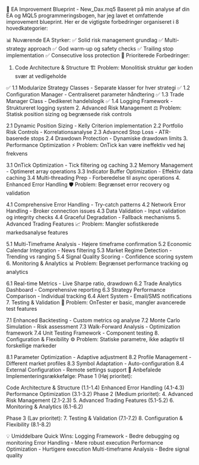 🚀 EA Improvement Blueprint - New_Dax.mq5
Baseret på min analyse af din EA og MQL5 programmeringsbogen, har jeg lavet et omfattende improvement blueprint. Her er de vigtigste forbedringer organiseret i 8 hovedkategorier:

📊 Nuværende EA Styrker:
✅ Solid risk management grundlag
✅ Multi-strategy approach
✅ God warm-up og safety checks
✅ Trailing stop implementation
✅ Consecutive loss protection
🎯 Prioriterede Forbedringer:
1. Code Architecture & Structure 🏗️
Problem: Monolitisk struktur gør koden svær at vedligeholde

✅ 1.1 Modularize Strategy Classes - Separate klasser for hver strategi
✅ 1.2 Configuration Manager - Centraliseret parameter håndtering
✅ 1.3 Trade Manager Class - Dedikeret handelslogik
✅ 1.4 Logging Framework - Struktureret logging system
2. Advanced Risk Management ⚖️
Problem: Statisk position sizing og begrænsede risk controls

2.1 Dynamic Position Sizing - Kelly Criterion implementation
2.2 Portfolio Risk Controls - Korrelationsanalyse
2.3 Advanced Stop Loss - ATR-baserede stops
2.4 Drawdown Protection - Dynamiske drawdown limits
3. Performance Optimization ⚡
Problem: OnTick kan være ineffektiv ved høj frekvens

3.1 OnTick Optimization - Tick filtering og caching
3.2 Memory Management - Optimeret array operations
3.3 Indicator Buffer Optimization - Effektiv data caching
3.4 Multi-threading Prep - Forberedelse til async operations
4. Enhanced Error Handling 🛡️
Problem: Begrænset error recovery og validation

4.1 Comprehensive Error Handling - Try-catch patterns
4.2 Network Error Handling - Broker connection issues
4.3 Data Validation - Input validation og integrity checks
4.4 Graceful Degradation - Fallback mechanisms
5. Advanced Trading Features 📈
Problem: Mangler sofistikerede markedsanalyse features

5.1 Multi-Timeframe Analysis - Højere timeframe confirmation
5.2 Economic Calendar Integration - News filtering
5.3 Market Regime Detection - Trending vs ranging
5.4 Signal Quality Scoring - Confidence scoring system
6. Monitoring & Analytics 📊
Problem: Begrænset performance tracking og analytics

6.1 Real-time Metrics - Live Sharpe ratio, drawdown
6.2 Trade Analytics Dashboard - Comprehensive reporting
6.3 Strategy Performance Comparison - Individual tracking
6.4 Alert System - Email/SMS notifications
7. Testing & Validation 🧪
Problem: OnTester er basic, mangler avancerede test features

7.1 Enhanced Backtesting - Custom metrics og analyse
7.2 Monte Carlo Simulation - Risk assessment
7.3 Walk-Forward Analysis - Optimization framework
7.4 Unit Testing Framework - Component testing
8. Configuration & Flexibility ⚙️
Problem: Statiske parametre, ikke adaptiv til forskellige markeder

8.1 Parameter Optimization - Adaptive adjustment
8.2 Profile Management - Different market profiles
8.3 Symbol Adaptation - Auto-configuration
8.4 External Configuration - Remote settings support
🎯 Anbefalede Implementeringsrækkefølge:
Phase 1 (Høj prioritet):

Code Architecture & Structure (1.1-1.4)
Enhanced Error Handling (4.1-4.3)
Performance Optimization (3.1-3.2)
Phase 2 (Medium prioritet):
4. Advanced Risk Management (2.1-2.3)
5. Advanced Trading Features (5.1-5.2)
6. Monitoring & Analytics (6.1-6.2)

Phase 3 (Lav prioritet):
7. Testing & Validation (7.1-7.2)
8. Configuration & Flexibility (8.1-8.2)

💡 Umiddelbare Quick Wins:
Logging Framework - Bedre debugging og monitoring
Error Handling - Mere robust execution
Performance Optimization - Hurtigere execution
Multi-timeframe Analysis - Bedre signal quality